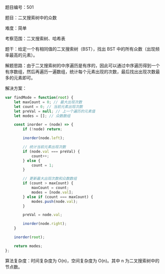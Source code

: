 题目编号：501

题目：二叉搜索树中的众数

难度：简单

考察范围：二叉搜索树、哈希表

题干：给定一个有相同值的二叉搜索树（BST），找出 BST 中的所有众数（出现频率最高的元素）。

解题思路：由于二叉搜索树的中序遍历是有序的，因此可以通过中序遍历得到一个有序数组，然后再遍历一遍数组，统计每个元素出现的次数，最后找出出现次数最多的元素即可。

解决方案：

```javascript
var findMode = function(root) {
    let maxCount = 0; // 最大出现次数
    let count = 0; // 当前元素出现次数
    let preVal = null; // 上一个遍历的元素值
    let modes = []; // 众数数组

    const inorder = (node) => {
        if (!node) return;

        inorder(node.left);

        // 统计当前元素出现次数
        if (node.val === preVal) {
            count++;
        } else {
            count = 1;
        }

        // 更新最大出现次数和众数数组
        if (count > maxCount) {
            maxCount = count;
            modes = [node.val];
        } else if (count === maxCount) {
            modes.push(node.val);
        }

        preVal = node.val;

        inorder(node.right);
    }

    inorder(root);

    return modes;
};
```

算法复杂度：时间复杂度为 O(n)，空间复杂度为 O(n)。其中 n 为二叉搜索树中的节点数。
